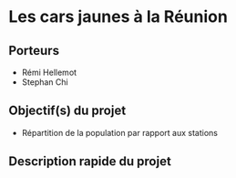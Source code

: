 # Les cars jaunes à la Réunion

## Porteurs

- Rémi Hellemot
- Stephan Chi

## Objectif(s) du projet

- Répartition de la population par rapport aux stations

## Description rapide du projet




